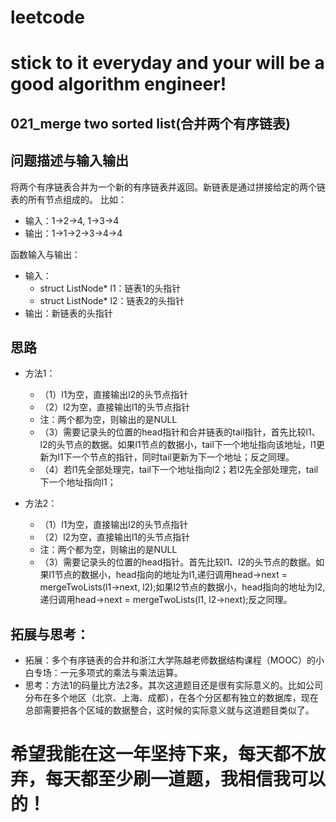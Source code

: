 # leetcode
# stick to it everyday and your will be a good algorithm engineer!
## 021_merge two sorted list(合并两个有序链表)
## 问题描述与输入输出
将两个有序链表合并为一个新的有序链表并返回。新链表是通过拼接给定的两个链表的所有节点组成的。
比如：
* 输入：1->2->4, 1->3->4
* 输出：1->1->2->3->4->4

函数输入与输出：
* 输入：
	* struct ListNode* l1：链表1的头指针
	* struct ListNode* l2：链表2的头指针
* 输出：新链表的头指针

## 思路			
* 方法1：
	* （1）l1为空，直接输出l2的头节点指针
	* （2）l2为空，直接输出l1的头节点指针
	* 注：两个都为空，则输出的是NULL
	* （3）需要记录头的位置的head指针和合并链表的tail指针，首先比较l1、l2的头节点的数据。如果l1节点的数据小，tail下一个地址指向该地址，l1更新为l1下一个节点的指针，同时tail更新为下一个地址；反之同理。
	* （4）若l1先全部处理完，tail下一个地址指向l2；若l2先全部处理完，tail下一个地址指向l1；

* 方法2：
	* （1）l1为空，直接输出l2的头节点指针
	* （2）l2为空，直接输出l1的头节点指针
	* 注：两个都为空，则输出的是NULL
	* （3）需要记录头的位置的head指针。首先比较l1、l2的头节点的数据。如果l1节点的数据小，head指向的地址为l1,递归调用head->next = mergeTwoLists(l1->next, l2);如果l2节点的数据小，head指向的地址为l2,递归调用head->next = mergeTwoLists(l1, l2->next);反之同理。

## 拓展与思考：
* 拓展：多个有序链表的合并和浙江大学陈越老师数据结构课程（MOOC）的小白专场：一元多项式的乘法与乘法运算。
* 思考：方法1的码量比方法2多。其次这道题目还是很有实际意义的。比如公司分布在多个地区（北京、上海、成都），在各个分区都有独立的数据库，现在总部需要把各个区域的数据整合，这时候的实际意义就与这道题目类似了。
		
		
        
# 希望我能在这一年坚持下来，每天都不放弃，每天都至少刷一道题，我相信我可以的！

